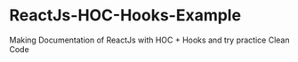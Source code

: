 # ReactJs-HOC-Hooks-Example
Making Documentation of ReactJs with HOC + Hooks and try practice Clean Code
